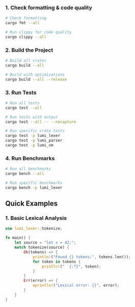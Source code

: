 ### 1. Check formatting & code quality
``` bash
# Check formatting
cargo fmt --all

# Run clippy for code quality
cargo clippy --all
```

### 2. Build the Project
```bash
# Build all crates
cargo build --all

# Build with optimizations
cargo build --all --release
```

### 3. Run Tests
```bash
# Run all tests
cargo test --all

# Run tests with output
cargo test --all -- --nocapture

# Run specific crate tests
cargo test -p lumi_lexer
cargo test -p lumi_parser
cargo test -p lumi_vm
```

### 4. Run Benchmarks
```bash
# Run all benchmarks
cargo bench --all

# Run specific benchmarks
cargo bench -p lumi_lexer
```

## Quick Examples

### 1. Basic Lexical Analysis
```rust
use lumi_lexer::tokenize;

fn main() {
    let source = "let x = 42;";
    match tokenize(source) {
        Ok(tokens) => {
            println!("Found {} tokens:", tokens.len());
            for token in tokens {
                println!("  {:?}", token);
            }
        }
        Err(error) => {
            eprintln!("Lexical error: {}", error);
        }
    }
}
```